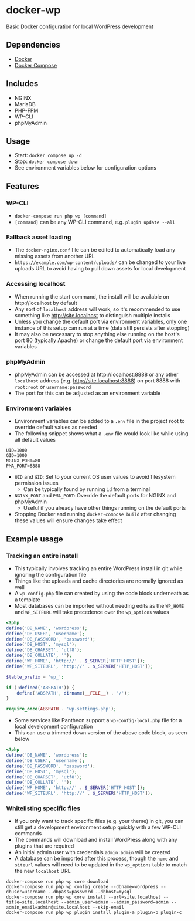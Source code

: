 # docker-wp

Basic Docker configuration for local WordPress development

## Dependencies

- [Docker](https://docs.docker.com/install/)
- [Docker Compose](https://docs.docker.com/compose/install/)

## Includes

- NGINX
- MariaDB
- PHP-FPM
- WP-CLI
- phpMyAdmin

## Usage

- Start: `docker compose up -d`
- Stop: `docker compose down`
- See environment variables below for configuration options

## Features

### WP-CLI

- `docker-compose run php wp [command]`
- `[command]` can be any WP-CLI command, e.g. `plugin update --all`

### Fallback asset loading

- The `docker-nginx.conf` file can be edited to automatically load any missing assets from another URL
- `https://example.com/wp-content/uploads/` can be changed to your live uploads URL to avoid having to pull down assets for local development

### Accessing localhost

- When running the start command, the install will be available on http://localhost by default
- Any sort of `localhost` address will work, so it's recommended to use something like http://site.localhost to distinguish multiple installs
- Unless you change the default port via environment variables, only one instance of this setup can run at a time (data still persists after stopping)
- It may also be necessary to stop anything else running on the host's port 80 (typically Apache) or change the default port via environment variables

### phpMyAdmin

- phpMyAdmin can be accessed at http://localhost:8888 or any other `localhost` address (e.g. http://site.localhost:8888) on port 8888 with `root:root` or `username:password`
- The port for this can be adjusted as an environment variable

### Environment variables

- Environment variables can be added to a `.env` file in the project root to override default values as needed
- The following snippet shows what a `.env` file would look like while using all default values

```
UID=1000
GID=1000
NGINX_PORT=80
PMA_PORT=8888
```

- `UID` and `GID`: Set to your current OS user values to avoid filesystem permission issues
	- Can be typically found by running `id` from a terminal
- `NGINX_PORT` and `PMA_PORT`: Override the default ports for NGINX and phpMyAdmin
	- Useful if you already have other things running on the default ports
- Stopping Docker and running `docker-compose build` after changing these values will ensure changes take effect

## Example usage

### Tracking an entire install

- This typically involves tracking an entire WordPress install in git while ignoring the configuration file
- Things like the uploads and cache directories are normally ignored as well
- A `wp-config.php` file can created by using the code block underneath as a template
- Most databases can be imported without needing edits as the `WP_HOME` and `WP_SITEURL` will take precedence over the `wp_options` values

```php
<?php
define('DB_NAME', 'wordpress');
define('DB_USER', 'username');
define('DB_PASSWORD', 'password');
define('DB_HOST', 'mysql');
define('DB_CHARSET', 'utf8');
define('DB_COLLATE', '');
define('WP_HOME', 'http://' . $_SERVER['HTTP_HOST']);
define('WP_SITEURL', 'http://' . $_SERVER['HTTP_HOST']);

$table_prefix = 'wp_';

if (!defined('ABSPATH')) {
	define('ABSPATH', dirname(__FILE__) . '/');
}

require_once(ABSPATH . 'wp-settings.php');
```

- Some services like Pantheon support a `wp-config-local.php` file for a local development configuration
- This can use a trimmed down version of the above code block, as seen below

```php
<?php
define('DB_NAME', 'wordpress');
define('DB_USER', 'username');
define('DB_PASSWORD', 'password');
define('DB_HOST', 'mysql');
define('DB_CHARSET', 'utf8');
define('DB_COLLATE', '');
define('WP_HOME', 'http://' . $_SERVER['HTTP_HOST']);
define('WP_SITEURL', 'http://' . $_SERVER['HTTP_HOST']);
```

### Whitelisting specific files

- If you only want to track specific files (e.g. your theme) in git, you can still get a development environment setup quickly with a few WP-CLI commands
- The commands will download and install WordPress along with any plugins that are required
- An initial admin user with credentials `admin:admin` will be created
- A database can be imported after this process, though the `home` and `siteurl` values will need to be updated in the `wp_options` table to match the new `localhost` URL

```
docker-compose run php wp core download
docker-compose run php wp config create --dbname=wordpress --dbuser=username --dbpass=password --dbhost=mysql
docker-compose run php wp core install --url=site.localhost --title=site.localhost --admin_user=admin --admin_password=admin --admin_email=admin@site.localhost --skip-email
docker-compose run php wp plugin install plugin-a plugin-b plugin-c
```
